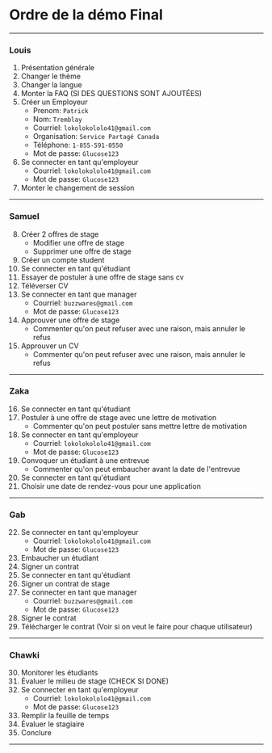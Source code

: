 # Ordre de la démo Final

---
### Louis
1. Présentation générale
2. Changer le thème
3. Changer la langue
4. Monter la FAQ (SI DES QUESTIONS SONT AJOUTÉES)
5. Créer un Employeur
   - Prenom: `Patrick`
   - Nom: `Tremblay`
   - Courriel: `lokolokololo41@gmail.com`
   - Organisation: `Service Partagé Canada`
   - Téléphone: `1-855-591-0550`
   - Mot de passe: `Glucose123`
6. Se connecter en tant qu'employeur
   - Courriel: `lokolokololo41@gmail.com`
   - Mot de passe: `Glucose123`
7. Monter le changement de session 
---
### Samuel
8. Créer 2 offres de stage
	- Modifier une offre de stage
	- Supprimer une offre de stage
9. Créer un compte student
10. Se connecter en tant qu'étudiant
11. Essayer de postuler à une offre de stage sans cv
12. Téléverser CV
13. Se connecter en tant que manager
    - Courriel: `buzzwares@gmail.com`
    - Mot de passe: `Glucose123`
14. Approuver une offre de stage 
	- Commenter qu'on peut refuser avec une raison, mais annuler le refus
15. Approuver un CV
	- Commenter qu'on peut refuser avec une raison, mais annuler le refus
---
### Zaka
16. Se connecter en tant qu'étudiant
17. Postuler à une offre de stage avec une lettre de motivation
	* Commenter qu'on peut postuler sans mettre lettre de motivation
18. Se connecter en tant qu'employeur
    - Courriel: `lokolokololo41@gmail.com`
    - Mot de passe: `Glucose123`
19. Convoquer un étudiant à une entrevue
    * Commenter qu'on peut embaucher avant la date de l'entrevue 
20. Se connecter en tant qu'étudiant
21. Choisir une date de rendez-vous pour une application
---
### Gab
22. Se connecter en tant qu'employeur
    - Courriel: `lokolokololo41@gmail.com`
    - Mot de passe: `Glucose123`
23. Embaucher un étudiant
24. Signer un contrat
25. Se connecter en tant qu'étudiant
26. Signer un contrat de stage
13. Se connecter en tant que manager
    - Courriel: `buzzwares@gmail.com`
    - Mot de passe: `Glucose123`
28. Signer le contrat
29. Télécharger le contrat (Voir si on veut le faire pour chaque utilisateur)
---
### Chawki
30. Monitorer les étudiants
31. Évaluer le milieu de stage (CHECK SI DONE)
32. Se connecter en tant qu'employeur
    - Courriel: `lokolokololo41@gmail.com`
    - Mot de passe: `Glucose123`
33. Remplir la feuille de temps
34. Évaluer le stagiaire
35. Conclure
---